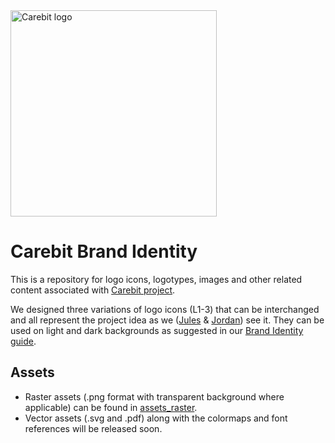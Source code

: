 <img src="https://github.com/carebitcoin/carebit-brand/blob/master/assets_raster/logotypes/L3H_text_light_alpha_500x188.png" alt="Carebit logo" width=330px >

# Carebit Brand Identity

This is a repository for logo icons, logotypes, images and other related content associated with [Carebit project](https://carebit.org/).

We designed three variations of logo icons (L1-3) that can be interchanged and all represent the project idea as we ([Jules](https://www.linkedin.com/in/jules-dubois/) & [Jordan](https://www.linkedin.com/in/jordananda/)) see it.
They can be used on light and dark backgrounds as suggested in our [Brand Identity guide](CARE_branding_v3.1.pdf).

## Assets

* Raster assets (.png format with transparent background where applicable) can be found in [assets_raster](assets_raster/).
* Vector assets (.svg and .pdf) along with the colormaps and font references will be released soon.

